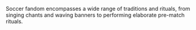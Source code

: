 Soccer fandom encompasses a wide range of traditions and rituals, from singing chants and waving banners to performing elaborate pre-match rituals.
